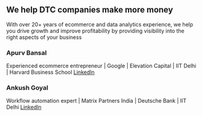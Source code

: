 ## We help DTC companies make more money

With over 20+ years of ecommerce and data analytics experience, we help you drive growth and improve profitability by providing visibility into the right aspects of your business

### Apurv Bansal

Experienced ecommerce entrepreneur | Google | Elevation Capital | IIT Delhi | Harvard Business School
[LinkedIn](https://www.linkedin.com/in/bansalapurv)

### Ankush Goyal

Workflow automation expert | Matrix Partners India | Deutsche Bank | IIT Delhi
[LinkedIn](https://www.linkedin.com/in/ankushgoyal35)
